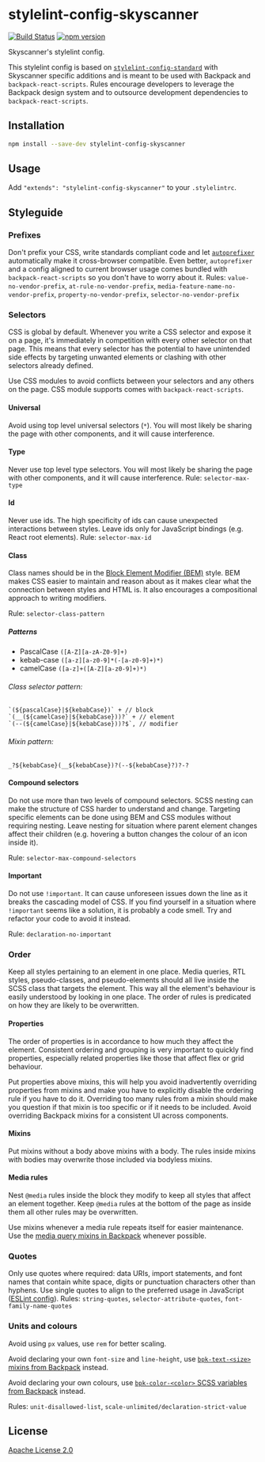 # stylelint-config-skyscanner

[![Build Status](https://travis-ci.org/Skyscanner/stylelint-config-skyscanner.svg?branch=master)](https://travis-ci.org/Skyscanner/stylelint-config-skyscanner)
[![npm version](https://img.shields.io/npm/v/stylelint-config-skyscanner.svg)](https://www.npmjs.com/package/stylelint-config-skyscanner)

Skyscanner's stylelint config.

This stylelint config is based on [`stylelint-config-standard`](https://github.com/stylelint/stylelint-config-standard) with Skyscanner specific additions and is meant to be used with Backpack and `backpack-react-scripts`. Rules encourage developers to leverage the Backpack design system and to outsource development dependencies to `backpack-react-scripts`.

## Installation

```bash
npm install --save-dev stylelint-config-skyscanner
```

## Usage

Add `"extends": "stylelint-config-skyscanner"` to your `.stylelintrc`.

## Styleguide

### Prefixes

Don't prefix your CSS, write standards compliant code and let [`autoprefixer`](https://github.com/postcss/autoprefixer) automatically make it cross-browser compatible. Even better, `autoprefixer` and a config aligned to current browser usage comes bundled with `backpack-react-scripts` so you don't have to worry about it.
Rules: `value-no-vendor-prefix`, `at-rule-no-vendor-prefix`, `media-feature-name-no-vendor-prefix`, `property-no-vendor-prefix`, `selector-no-vendor-prefix`

### Selectors

CSS is global by default. Whenever you write a CSS selector and expose it on a page, it's immediately in competition with every other selector on that page. This means that every selector has the potential to have unintended side effects by targeting unwanted elements or clashing with other selectors already defined.

Use CSS modules to avoid conflicts between your selectors and any others on the page. CSS module supports comes with `backpack-react-scripts`.

#### Universal

Avoid using top level universal selectors (`*`). You will most likely be sharing the page with other components, and it will cause interference.

#### Type

Never use top level type selectors. You will most likely be sharing the page with other components, and it will cause interference.
Rule: `selector-max-type`

#### Id

Never use ids. The high specificity of ids can cause unexpected interactions between styles. Leave ids only for JavaScript bindings (e.g. React root elements).
Rule: `selector-max-id`

#### Class

Class names should be in the [Block Element Modifier​ (BEM)](http://getbem.com/introduction/) style. BEM makes CSS easier to maintain and reason about as it makes clear what the connection between styles and HTML is. It also encourages a compositional approach to writing modifiers.

Rule: `selector-class-pattern`

##### Patterns

- PascalCase
  `([A-Z][a-zA-Z0-9]+)`
- kebab-case
  `([a-z][a-z0-9]*(-[a-z0-9]+)*)`
- camelCase
  `([a-z]+([A-Z][a-z0-9]+)*)`

###### Class selector pattern:

```
`(${pascalCase}|${kebabCase})` + // block
`(__(${camelCase}|${kebabCase}))?` + // element
`(--(${camelCase}|${kebabCase}))?$`, // modifier
```

###### Mixin pattern:

```
_?${kebabCase}(__${kebabCase})?(--${kebabCase}?)?-?
```

#### Compound selectors

Do not use more than two levels of compound selectors. SCSS nesting can make the structure of CSS harder to understand and change. Targeting specific elements can be done using BEM and CSS modules without requiring nesting. Leave nesting for situation where parent element changes affect their children (e.g. hovering a button changes the colour of an icon inside it).

Rule: `selector-max-compound-selectors`

#### Important

Do not use `!important`. It can cause unforeseen issues down the line as it breaks the cascading model of CSS. If you find yourself in a situation where `!important` seems like a solution, it is probably a code smell. Try and refactor your code to avoid it instead.

Rule: `declaration-no-important`

### Order

Keep all styles pertaining to an element in one place. Media queries, RTL styles, pseudo-classes, and pseudo-elements should all live inside the SCSS class that targets the element. This way all the element's behaviour is easily understood by looking in one place. The order of rules is predicated on how they are likely to be overwritten.

#### Properties

The order of properties is in accordance to how much they affect the element. Consistent ordering and grouping is very important to quickly find properties, especially related properties like those that affect flex or grid behaviour.

Put properties above mixins, this will help you avoid inadvertently overriding properties from mixins and make you have to explicitly disable the ordering rule if you have to do it. Overriding too many rules from a mixin should make you question if that mixin is too specific or if it needs to be included. Avoid overriding Backpack mixins for a consistent UI across components.

#### Mixins

Put mixins without a body above mixins with a body. The rules inside mixins with bodies may overwrite those included via bodyless mixins.

#### Media rules

Nest `@media` rules inside the block they modify to keep all styles that affect an element together. Keep `@media` rules at the bottom of the page as inside them all other rules may be overwritten.

Use mixins whenever a media rule repeats itself for easier maintenance. Use the [media query mixins in Backpack](http://backpack.prod.aws.skyscnr.com/sassdoc/#breakpoints) whenever possible.

### Quotes

Only use quotes where required: data URIs, import statements, and font names that contain white space, digits or punctuation characters other than hyphens. Use single quotes to align to the preferred usage in JavaScript ([ESLint config](https://github.com/Skyscanner/eslint-config-skyscanner/)).
Rules: `string-quotes`, `selector-attribute-quotes`, `font-family-name-quotes`

### Units and colours

Avoid using `px` values, use `rem` for better scaling.

Avoid declaring your own `font-size` and `line-height`, use [`bpk-text-<size>` mixins from Backpack](http://backpack.prod.aws.skyscnr.com/sassdoc/#typography) instead.

Avoid declaring your own colours, use [`bpk-color-<color>` SCSS variables from Backpack](http://backpack.prod.aws.skyscnr.com/components/bonds/colors) instead.

Rules: `unit-disallowed-list`, `scale-unlimited/declaration-strict-value`

## License

[Apache License 2.0](LICENSE.md)
